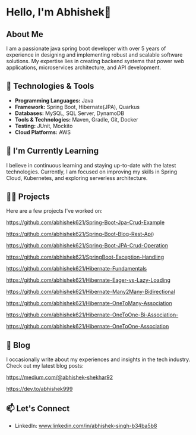 # Hello, I'm Abhishek👋

## About Me
I am a passionate java spring boot developer with over 5 years of experience in designing and implementing robust and 
scalable software solutions. My expertise lies in creating backend systems that power web applications, microservices 
architecture, and API development.

## 🔧 Technologies & Tools
- **Programming Languages:** Java
- **Framework:** Spring Boot, Hibernate(JPA), Quarkus
- **Databases:** MySQL, SQL Server, DynamoDB
- **Tools & Technologies:** Maven, Gradle, Git, Docker
- **Testing:** JUnit, Mockito
- **Cloud Platforms:** AWS

## 🌱 I'm Currently Learning
I believe in continuous learning and staying up-to-date with the latest technologies. Currently, I am focused on improving my skills in Spring Cloud, Kubernetes, and exploring serverless architecture.

## 👨‍💻 Projects
Here are a few projects I've worked on:

https://github.com/abhishek621/Spring-Boot-Jpa-Crud-Example 

https://github.com/abhishek621/Spring-Boot-Blog-Rest-Api)

https://github.com/abhishek621/Spring-Boot-JPA-Crud-Operation

https://github.com/abhishek621/SpringBoot-Exception-Handling

https://github.com/abhishek621/Hibernate-Fundamentals

https://github.com/abhishek621/Hibernate-Eager-vs-Lazy-Loading

https://github.com/abhishek621/Hibernate-Many2Many-Bidirectional

https://github.com/abhishek621/Hibernate-OneToMany-Association

https://github.com/abhishek621/Hibernate-OneToOne-Bi-Association-

https://github.com/abhishek621/Hibernate-OneToOne-Association

## 📝 Blog
I occasionally write about my experiences and insights in the tech industry. Check out my latest blog posts:

https://medium.com/@abhishek-shekhar92

https://dev.to/abhishek999

## 📫 Let's Connect
- LinkedIn: www.linkedin.com/in/abhishek-singh-b34ba5b8
